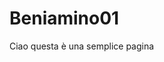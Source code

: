 # Beniamino01
<html>
 <head>
    Ciao
 </head>
 <body>
 questa è una semplice pagina
 </body>
 </html>
